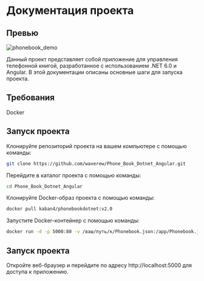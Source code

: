 # Документация проекта

## Превью
![phonebook_demo](https://user-images.githubusercontent.com/81471150/236386936-fc12df82-74b2-4b48-a5b1-fe7373b190a8.gif)

Данный проект представляет собой приложение для управления телефонной книгой, разработанное с использованием .NET 6.0 и Angular. В этой документации описаны основные шаги для запуска проекта.

## Требования

Docker

## Запуск проекта

Клонируйте репозиторий проекта на вашем компьютере с помощью команды:

```bash
git clone https://github.com/waverew/Phone_Book_Dotnet_Angular.git
```
Перейдите в каталог проекта с помощью команды:
```bash
cd Phone_Book_Dotnet_Angular
```
Клонируйте Docker-образ проекта с помощью команды:

```bash
docker pull kaban4/phonebookdotnet:v2.0
```
Запустите Docker-контейнер с помощью команды:

```bash
docker run -d -p 5000:80 -v /ваш/путь/к/Phonebook.json:/app/Phonebook.json --name bookcontainer kaban4/phonebookdotnet:v2.0
```
## Запуск проекта
Откройте веб-браузер и перейдите по адресу http://localhost:5000 для доступа к приложению.
